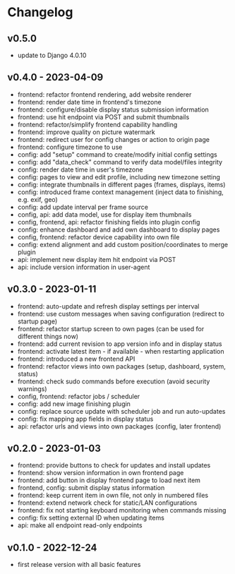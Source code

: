 # Changelog

## v0.5.0

* update to Django 4.0.10

## v0.4.0 - 2023-04-09

* frontend: refactor frontend rendering, add website renderer
* frontend: render date time in frontend's timezone
* frontend: configure/disable display status submission information
* frontend: use hit endpoint via POST and submit thumbnails
* frontend: refactor/simplify frontend capability handling
* frontend: improve quality on picture watermark
* frontend: redirect user for config changes or action to origin page
* frontend: configure timezone to use
* config: add "setup" command to create/modify initial config settings
* config: add "data_check" command to verify data model/files integrity
* config: render date time in user's timezone
* config: pages to view and edit profile, including new timezone setting
* config: integrate thumbnails in different pages (frames, displays, items)
* config: introduced frame context management (inject data to finishing, e.g. exif, geo)
* config: add update interval per frame source
* config, api: add data model, use for display item thumbnails
* config, frontend, api: refactor finishing fields into plugin config
* config: enhance dashboard and add own dashboard to display pages
* config, frontend: refactor device capability into own file
* config: extend alignment and add custom position/coordinates to merge plugin
* api: implement new display item hit endpoint via POST
* api: include version information in user-agent

## v0.3.0 - 2023-01-11

* frontend: auto-update and refresh display settings per interval
* frontend: use custom messages when saving configuration (redirect to startup page)
* frontend: refactor startup screen to own pages (can be used for different things now)
* frontend: add current revision to app version info and in display status
* frontend: activate latest item - if available - when restarting application
* frontend: introduced a new frontend API
* frontend: refactor views into own packages (setup, dashboard, system, status)
* frontend: check sudo commands before execution (avoid security warnings)
* config, frontend: refactor jobs / scheduler
* config: add new image finishing plugin
* config: replace source update with scheduler job and run auto-updates
* config: fix mapping app fields in display status
* api: refactor urls and views into own packages (config, later frontend)

## v0.2.0 - 2023-01-03

* frontend: provide buttons to check for updates and install updates
* frontend: show version information in own frontend page
* frontend: add button in display frontend page to load next item
* frontend, config: submit display status information
* frontend: keep current item in own file, not only in numbered files
* frontend: extend network check for static/LAN configurations
* frontend: fix not starting keyboard monitoring when commands missing
* config: fix setting external ID when updating items 
* api: make all endpoint read-only endpoints

## v0.1.0 - 2022-12-24

* first release version with all basic features

